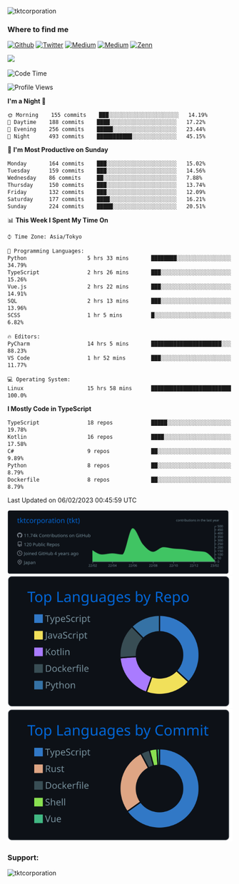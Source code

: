<p align="left"> <img src="https://komarev.com/ghpvc/?username=tktcorporation&label=Profile%20views&color=0e75b6&style=flat" alt="tktcorporation" /> </p>

<h3>Where to find me</h3>
<p>
<a href="https://github.com/tktcorporation" target="_blank"><img alt="Github" src="https://img.shields.io/badge/GitHub-%2312100E.svg?&style=for-the-badge&logo=Github&logoColor=white" /></a>
<a href="https://twitter.com/tktcorporation" target="_blank"><img alt="Twitter" src="https://img.shields.io/badge/twitter-%231DA1F2.svg?&style=for-the-badge&logo=twitter&logoColor=white" /></a>
<a href="https://www.linkedin.com/in/tktcorporation" target="_blank"><img alt="Medium" src="https://img.shields.io/badge/linkdin-0a66c2.svg?&style=for-the-badge&logo=linkedin&logoColor=white" /></a>
<a href="https://qiita.com/tktcorporation" target="_blank"><img alt="Medium" src="https://img.shields.io/badge/qiita-55C500.svg?&style=for-the-badge&logo=qiita&logoColor=white" /></a>
<a href="https://zenn.dev/tktcorporation" target="_blank"><img alt="Zenn" src="https://img.shields.io/badge/Zenn-3EA8FF.svg?&style=for-the-badge&logo=Zenn&logoColor=white" /></a>
</p>

<!--START_SECTION:lapras-card-->
<a href="https://lapras.com/public/tktcorporation" target="_blank" rel="noopener noreferrer"><img src="https://lapras-card-generator.vercel.app/api/svg?e=3.89&b=3.48&i=3.59&b1=%23232323&b2=%236d6d6d&i1=%23212121&i2=%23818181&l=en" width="400" ></a>
<!--END_SECTION:lapras-card-->
  
<!--START_SECTION:waka-->
![Code Time](http://img.shields.io/badge/Code%20Time-858%20hrs%2052%20mins-blue)

![Profile Views](http://img.shields.io/badge/Profile%20Views-0-blue)

**I'm a Night 🦉** 

```text
🌞 Morning    155 commits    ███░░░░░░░░░░░░░░░░░░░░░░   14.19% 
🌆 Daytime    188 commits    ████░░░░░░░░░░░░░░░░░░░░░   17.22% 
🌃 Evening    256 commits    █████░░░░░░░░░░░░░░░░░░░░   23.44% 
🌙 Night      493 commits    ███████████░░░░░░░░░░░░░░   45.15%

```
📅 **I'm Most Productive on Sunday** 

```text
Monday       164 commits    ███░░░░░░░░░░░░░░░░░░░░░░   15.02% 
Tuesday      159 commits    ███░░░░░░░░░░░░░░░░░░░░░░   14.56% 
Wednesday    86 commits     ██░░░░░░░░░░░░░░░░░░░░░░░   7.88% 
Thursday     150 commits    ███░░░░░░░░░░░░░░░░░░░░░░   13.74% 
Friday       132 commits    ███░░░░░░░░░░░░░░░░░░░░░░   12.09% 
Saturday     177 commits    ████░░░░░░░░░░░░░░░░░░░░░   16.21% 
Sunday       224 commits    █████░░░░░░░░░░░░░░░░░░░░   20.51%

```


📊 **This Week I Spent My Time On** 

```text
⌚︎ Time Zone: Asia/Tokyo

💬 Programming Languages: 
Python                   5 hrs 33 mins       ████████░░░░░░░░░░░░░░░░░   34.79% 
TypeScript               2 hrs 26 mins       ███░░░░░░░░░░░░░░░░░░░░░░   15.26% 
Vue.js                   2 hrs 22 mins       ███░░░░░░░░░░░░░░░░░░░░░░   14.91% 
SQL                      2 hrs 13 mins       ███░░░░░░░░░░░░░░░░░░░░░░   13.96% 
SCSS                     1 hr 5 mins         █░░░░░░░░░░░░░░░░░░░░░░░░   6.82%

🔥 Editors: 
PyCharm                  14 hrs 5 mins       ██████████████████████░░░   88.23% 
VS Code                  1 hr 52 mins        ███░░░░░░░░░░░░░░░░░░░░░░   11.77%

💻 Operating System: 
Linux                    15 hrs 58 mins      █████████████████████████   100.0%

```

**I Mostly Code in TypeScript** 

```text
TypeScript               18 repos            █████░░░░░░░░░░░░░░░░░░░░   19.78% 
Kotlin                   16 repos            ████░░░░░░░░░░░░░░░░░░░░░   17.58% 
C#                       9 repos             ██░░░░░░░░░░░░░░░░░░░░░░░   9.89% 
Python                   8 repos             ██░░░░░░░░░░░░░░░░░░░░░░░   8.79% 
Dockerfile               8 repos             ██░░░░░░░░░░░░░░░░░░░░░░░   8.79%

```



 Last Updated on 06/02/2023 00:45:59 UTC
<!--END_SECTION:waka-->

[![](https://raw.githubusercontent.com/tktcorporation/tktcorporation/master/profile-summary-card-output/github_dark/0-profile-details.svg)](https://github.com/vn7n24fzkq/github-profile-summary-cards)
[![](https://raw.githubusercontent.com/tktcorporation/tktcorporation/master/profile-summary-card-output/github_dark/1-repos-per-language.svg)](https://github.com/vn7n24fzkq/github-profile-summary-cards) [![](https://raw.githubusercontent.com/tktcorporation/tktcorporation/master/profile-summary-card-output/github_dark/2-most-commit-language.svg)](https://github.com/vn7n24fzkq/github-profile-summary-cards)

<h3 align="left">Support:</h3>
<p><a href="https://www.buymeacoffee.com/tktcorporation"> <img align="left" src="https://cdn.buymeacoffee.com/buttons/v2/default-yellow.png" height="50" width="210" alt="tktcorporation" /></a></p><br><br>

